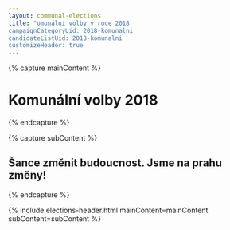 ```yaml
---
layout: communal-elections
title: "omunální volby v roce 2018
campaignCategoryUid: 2018-komunalni
candidateListUid: 2018-komunalni
customizeHeader: true
---
```


{% capture mainContent %}
  <h1 class="head-alt-lg md:head-alt-xl text-center">Komunální volby 2018</h1>
{% endcapture %}

{% capture subContent %}
  <h2 class="head-xs md:head-base mt-2 text-center">Šance <strong>změnit budoucnost</strong>. Jsme na prahu změny!</h2>
{% endcapture %}

{% include elections-header.html mainContent=mainContent subContent=subContent %}
